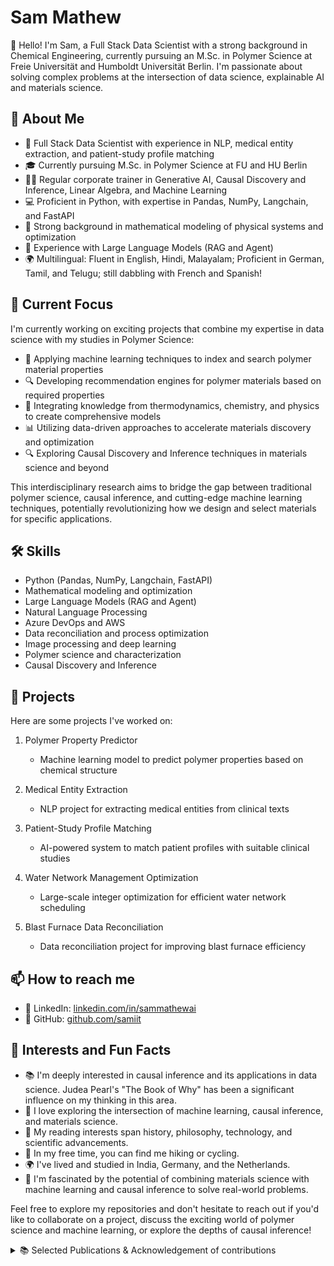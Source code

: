 # Sam Mathew

👋 Hello! I'm Sam, a Full Stack Data Scientist with a strong background in Chemical Engineering, currently pursuing an M.Sc. in Polymer Science at Freie Universität and Humboldt Universität Berlin. I'm passionate about solving complex problems at the intersection of data science, explainable AI and materials science.

## 🚀 About Me

- 🔬 Full Stack Data Scientist with experience in NLP, medical entity extraction, and patient-study profile matching
- 🎓 Currently pursuing M.Sc. in Polymer Science at FU and HU Berlin
- 👨‍🏫 Regular corporate trainer in Generative AI, Causal Discovery and Inference, Linear Algebra, and Machine Learning
- 💻 Proficient in Python, with expertise in Pandas, NumPy, Langchain, and FastAPI
- 🧮 Strong background in mathematical modeling of physical systems and optimization
- 🤖 Experience with Large Language Models (RAG and Agent)
- 🌍 Multilingual: Fluent in English, Hindi, Malayalam; Proficient in German, Tamil, and Telugu; still dabbling with French and Spanish!

## 🎯 Current Focus

I'm currently working on exciting projects that combine my expertise in data science with my studies in Polymer Science:

- 🧪 Applying machine learning techniques to index and search polymer material properties
- 🔍 Developing recommendation engines for polymer materials based on required properties
- 🔗 Integrating knowledge from thermodynamics, chemistry, and physics to create comprehensive models
- 📊 Utilizing data-driven approaches to accelerate materials discovery and optimization
- 🔍 Exploring Causal Discovery and Inference techniques in materials science and beyond

This interdisciplinary research aims to bridge the gap between traditional polymer science, causal inference, and cutting-edge machine learning techniques, potentially revolutionizing how we design and select materials for specific applications.

## 🛠️ Skills

- Python (Pandas, NumPy, Langchain, FastAPI)
- Mathematical modeling and optimization
- Large Language Models (RAG and Agent)
- Natural Language Processing
- Azure DevOps and AWS
- Data reconciliation and process optimization
- Image processing and deep learning
- Polymer science and characterization
- Causal Discovery and Inference

## 🔗 Projects

Here are some projects I've worked on:

1. Polymer Property Predictor
   - Machine learning model to predict polymer properties based on chemical structure

2. Medical Entity Extraction
   - NLP project for extracting medical entities from clinical texts

3. Patient-Study Profile Matching
   - AI-powered system to match patient profiles with suitable clinical studies

4. Water Network Management Optimization
   - Large-scale integer optimization for efficient water network scheduling

5. Blast Furnace Data Reconciliation
   - Data reconciliation project for improving blast furnace efficiency

## 📫 How to reach me

- 💼 LinkedIn: [linkedin.com/in/sammathewai](https://www.linkedin.com/in/sammathewai)
- 🐙 GitHub: [github.com/samiit](https://github.com/samiit)

## 🌟 Interests and Fun Facts

- 📚 I'm deeply interested in causal inference and its applications in data science. Judea Pearl's "The Book of Why" has been a significant influence on my thinking in this area.
- 🧠 I love exploring the intersection of machine learning, causal inference, and materials science.
- 📖 My reading interests span history, philosophy, technology, and scientific advancements.
- 🧗 In my free time, you can find me hiking or cycling.
- 🌍 I've lived and studied in India, Germany, and the Netherlands.
- 🧬 I'm fascinated by the potential of combining materials science with machine learning and causal inference to solve real-world problems.

Feel free to explore my repositories and don't hesitate to reach out if you'd like to collaborate on a project, discuss the exciting world of polymer science and machine learning, or explore the depths of causal inference!

<details>
<summary>📚 Selected Publications & Acknowledgement of contributions</summary>

1. Sujan Hazra, Prakash Abhale, Sam Mathew and Shankar Narasimhan, "[Application of data reconciliation and gross error detection techniques to enhance reliability and consistency of the blast furnace process data](https://onlinelibrary.wiley.com/doi/abs/10.1002/apj.2628)", Asia-Pacific Journal of Chemical Engineering, 2021

2. Pallab Sinha Mahapatra and Sam Mathew, "[Activity-induced mixing and phase transitions of self-propelled swimmers](https://journals.aps.org/pre/abstract/10.1103/PhysRevE.99.012609)", Phys. Rev. E, 2019, Vol. 99, 012609

3. Pallab Sinha Mahapatra, Ajinkya Kulkarni, Sam Mathew, Mahesh V. Panchagnula and Srikanth Vedantam, "[Transitions between multiple dynamical states in a confined dense active-particle system](https://journals.aps.org/pre/abstract/10.1103/PhysRevE.95.062610)", Phys. Rev. E, 2017, Vol. 95, 062610

4. Pallab Sinha Mahapatra, Sam Mathew, Mahesh V. Panchagnula, Srikanth Vedantam, "[Effect of size distribution on mixing of a polydisperse wet granular material in a belt-driven enclosure](https://link.springer.com/article/10.1007/s10035-016-0633-1)", Granular Matter, 2016, Vol. 18, 30


5. Pramode K Das, Sam Mathew, A J Shaiju and B S V Patnaik, "[Energetically efficient proportional-integral-differential (PID) control of wake vortices behind a circular cylinder](https://iopscience.iop.org/article/10.1088/0169-5983/48/1/015510)", Fluid Dynamics Research, 2015, Vol. 48, 015510

6. Sam Mathew, B S V Patnaik and T John Tharakan, "[Numerical study of air-core vortex dynamics during liquid draining from cylindrical tanks](https://iopscience.iop.org/article/10.1088/0169-5983/46/2/025508)", Fluid Dynamics Research, 2014, Vol. 46, 025505

7. Sam Mathew, Ganesh Visavale and Vijay Mali, "[CFD Analysis of a Heat Collector Element in a Solar Parabolic Trough Collector](https://www.researchgate.net/publication/264511218_CFD_Analysis_of_a_Heat_Collector_Element_in_a_Solar_Parabolic_Trough_Collector)", International Conference on Applications of Renewable and Sustainable Energy for Industry and Society, Hyderabad (REIS-2010), 2010

8. Sam Mathew, Ganesh Visavale and Vijay Mali, "[Making order in the cabinet : Integrating CFD in the green energy design process for food industry helps identify and fix causes for uneven drying in a Solar Cabinet Dryer](https://www.cctech.co.in/media/papers/white-papers/2010/cfd-analysis-of-solar-cabinet-dryer)", Ansys Users Conference, Bangalore, 2010

9. Raja Gopal Rayavarapu, Wilma Petersen, Constantin Ungureanu, Janine N. Post, Ton G. van Leeuwen, and Srirang Manohar, "[Synthesis and Bioconjugation of Gold Nanoparticles as Potential Molecular Probes for Light-Based Imaging Techniques](https://www.ncbi.nlm.nih.gov/pmc/articles/PMC2266791/#ack-a.p.atitle)", Int. J. of Biomedical Imaging, 2007, 2007:29817
</details>
